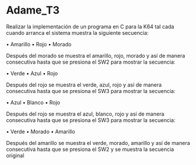 # Adame_T3
Realizar la implementación de un programa en C para la K64 tal cada cuando
arranca el sistema muestra la siguiente secuencia:

• Amarillo
• Rojo
• Morado

Después del morado se muestra el amarillo, rojo, morado y así de manera
consecutiva hasta que se presiona el SW2 para mostrar la secuencia:

• Verde
• Azul
• Rojo

Después del rojo se muestra el verde, azul, rojo y así de manera consecutiva
hasta que se presiona el SW3 para mostrar la secuencia:

• Azul
• Blanco
• Rojo

Después del rojo se muestra el azul, blanco, rojo y así de manera consecutiva
hasta que se presiona el SW3 para mostrar la secuencia:

• Verde
• Morado
• Amarillo

Después del amarillo se muestra el verde, morado, amarillo y así de manera
consecutiva hasta que se presiona el SW2 y se muestra la secuencia original
